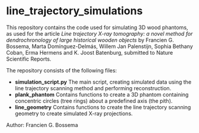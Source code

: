 # line_trajectory_simulations

This repository contains the code used for simulating 3D wood phantoms, as used for the article *Line trajectory X-ray tomography: a novel method for dendrochronology of large historical wooden objects* by Francien G. Bossema, Marta Domínguez-Delmás, Willem Jan Palenstijn, Sophia Bethany Coban, Erma Hermens and K. Joost Batenburg, submitted to Nature Scientific Reports. 

The repository consists of the following files: 
* **simulation_script.py** The main script, creating simulated data using the line trajectory scanning method and performing reconstruction. 
* **plank_phantom** Contains functions to create a 3D phantom containing concentric circles (tree rings) about a predefined axis (the pith).
* **line_geometry** Contains functions to create the line trajectory scanning geometry to create simulated X-ray projections.   

Author: Francien G. Bossema
